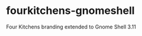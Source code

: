 fourkitchens-gnomeshell
=======================

Four Kitchens branding extended to Gnome Shell 3.11
